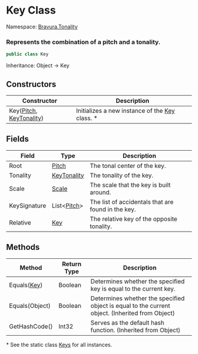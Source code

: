 # Key Class

Namespace: [Bravura.Tonality](./Bravura.Tonality.md)

### Represents the combination of a pitch and a tonality.

```csharp
public class Key
```

Inheritance: Object -> Key

## Constructors
| Constructor | Description |
| --- | --- |
| Key([Pitch](./Pitch.md), [KeyTonality](./KeyTonality.md)) | Initializes a new instance of the [Key](./Key.md) class. * |

## Fields
| Field | Type | Description |
| --- | --- | --- |
| Root | [Pitch](./Pitch.md) | The tonal center of the key. |
| Tonality | [KeyTonality](./KeyTonality.md) | The tonality of the key. |
| Scale | [Scale](./Scale.md) | The scale that the key is built around. |
| KeySignature | List<[Pitch](./Pitch.md)> | The list of accidentals that are found in the key. |
| Relative | [Key](./Key.md) | The relative key of the opposite tonality. |

## Methods
| Method | Return Type | Description |
| --- | --- | --- |
| Equals([Key](./Key.md)) | Boolean | Determines whether the specified key is equal to the current key. |
| Equals(Object) | Boolean | Determines whether the specified object is equal to the current object. (Inherited from Object) |
| GetHashCode() | Int32 | Serves as the default hash function. (Inherited from Object) |

\* See the static class [Keys](./Keys.md) for all instances.
